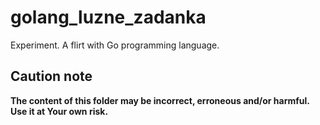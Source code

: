 # golang_luzne_zadanka

Experiment. A flirt with Go programming language.

## Caution note

**The content of this folder may be incorrect, erroneous and/or harmful. Use it at Your own risk.**
